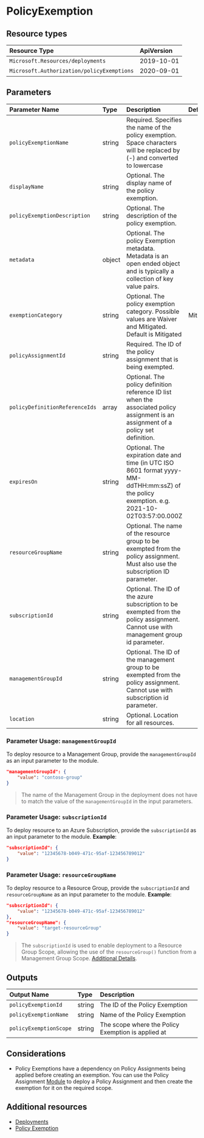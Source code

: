 # PolicyExemption

## Resource types

|Resource Type|ApiVersion|
|:--|:--|
|`Microsoft.Resources/deployments`|2019-10-01|
|`Microsoft.Authorization/policyExemptions`|2020-09-01|

## Parameters

| Parameter Name | Type | Description | DefaultValue | Possible values |
| :-- | :-- | :-- | :-- | :-- |
| `policyExemptionName` | string | Required. Specifies the name of the policy exemption. Space characters will be replaced by (-) and converted to lowercase |  | |
| `displayName` | string | Optional. The display name of the policy exemption. |  | |
| `policyExemptionDescription` | string | Optional. The description of the policy exemption. |  | |
| `metadata` | object | Optional. The policy Exemption metadata. Metadata is an open ended object and is typically a collection of key value pairs. |  | |
| `exemptionCategory` | string | Optional. The policy exemption category. Possible values are Waiver and Mitigated. Default is Mitigated | Mitigated |Mitigated,Waiver |
| `policyAssignmentId` | string | Required. The ID of the policy assignment that is being exempted. |  | |
| `policyDefinitionReferenceIds` | array | Optional. The policy definition reference ID list when the associated policy assignment is an assignment of a policy set definition.|  | |
| `expiresOn` | string | Optional. The expiration date and time (in UTC ISO 8601 format yyyy-MM-ddTHH:mm:ssZ) of the policy exemption. e.g. 2021-10-02T03:57:00.000Z  |  | 2021-10-02T03:57:00.000Z |
| `resourceGroupName` | string | Optional. The name of the resource group to be exempted from the policy assignment. Must also use the subscription ID parameter. | | 
| `subscriptionId` | string | Optional. The ID of the azure subscription to be exempted from the policy assignment. Cannot use with management group id parameter. | | 
| `managementGroupId` | string | Optional. The ID of the management group to be exempted from the policy assignment. Cannot use with subscription id parameter. | | 
| `location` | string | Optional. Location for all resources. |  | |

### Parameter Usage: `managementGroupId`

To deploy resource to a Management Group, provide the `managementGroupId` as an input parameter to the module.

```json
"managementGroupId": {
	"value": "contoso-group"
}
```

> The name of the Management Group in the deployment does not have to match the value of the `managementGroupId` in the input parameters. 

### Parameter Usage: `subscriptionId`

To deploy resource to an Azure Subscription, provide the `subscriptionId` as an input parameter to the module. **Example**:

```json
"subscriptionId": {
	"value": "12345678-b049-471c-95af-123456789012"
}
```
### Parameter Usage: `resourceGroupName`

To deploy resource to a Resource Group, provide the `subscriptionId` and `resourceGroupName` as an input parameter to the module. **Example**:

```json
"subscriptionId": {
	"value": "12345678-b049-471c-95af-123456789012"
},
"resourceGroupName": {
	"value": "target-resourceGroup"
}
```
> The `subscriptionId` is used to enable deployment to a Resource Group Scope, allowing the use of the `resourceGroup()` function from a Management Group Scope. [Additional Details](https://github.com/Azure/bicep/pull/1420).

## Outputs

| Output Name | Type | Description |
| :-- | :-- | :-- |
| `policyExemptionId` | string | The ID of the Policy Exemption |
| `policyExemptionName` | string | Name of the Policy Exemption |
| `policyExemptionScope` | string | The scope where the Policy Exemption is applied at |

## Considerations

- Policy Exemptions have a dependency on Policy Assignments being applied before creating an exemption. You can use the Policy Assignment [Module](../policyAssignments/deploy.bicep) to deploy a Policy Assignment and then create the exemption for it on the required scope.

## Additional resources

- [Deployments](https://docs.microsoft.com/en-us/azure/templates/Microsoft.Resources/2018-02-01/deployments)
- [Policy Exemption](https://docs.microsoft.com/en-us/azure/templates/microsoft.authorization/policyexemptions)
